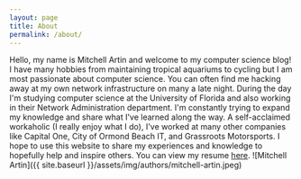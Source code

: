 ```yaml
---
layout: page
title: About
permalink: /about/
---
```


Hello, my name is Mitchell Artin and welcome to my computer science blog!  I have many hobbies from maintaining tropical aquariums to cycling but I am most passionate about computer science.  You can often find me hacking away at my own network infrastructure on many a late night.  During the day I'm studying computer science at the University of Florida and also working in their Network Administration department.  I'm constantly trying to expand my knowledge and share what I've learned along the way.  A self-acclaimed workaholic (I really enjoy what I do), I've worked at many other companies like Capital One, City of Ormond Beach IT, and Grassroots Motorsports.  I hope to use this website to share my experiences and knowledge to hopefully help and inspire others.  You can view my resume [here](https://{{site.baseurl}}/Resume_na_2_9_16.pdf).
![Mitchell Artin]({{ site.baseurl }}/assets/img/authors/mitchell-artin.jpeg)